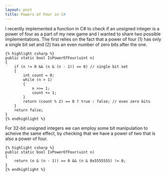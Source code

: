 ```yaml
---
layout: post
title: Powers of Four in C#
---
```

I recently implemented a function in C# to check if an unsigned integer is a
power of four as a part of my new game and I wanted to share two possible
implementations. The first relies on the fact that a power of four (1) has only
a single bit set and (2) has an even number of zero bits after the one.

    {% highlight csharp %}
    public static bool IsPowerOfFour(uint n)
    {
        if (n != 0 && (n & (n - 1)) == 0) // single bit set
        {
            int count = 0;
            while (n > 1)
            {
                n >>= 1;
                count += 1;
            }
            return (count % 2) == 0 ? true : false; // even zero bits
        }
        return false;
    }
    {% endhighlight %}

For 32-bit unsigned integers we can employ some bit manipulation to acheive the
same effect, by checking that we have a power of two that is also a power of
four.

    {% highlight csharp %}
    public static bool IsPowerOfFour(uint n)
    {
        return (n & (n - 1)) == 0 && (n & 0x5555555) != 0;
    }
    {% endhighlight %}
